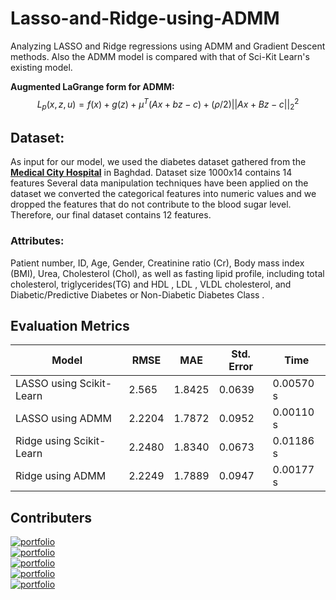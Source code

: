 # Lasso-and-Ridge-using-ADMM
Analyzing LASSO and Ridge regressions using ADMM and Gradient Descent methods. Also the ADMM model is compared with that of Sci-Kit Learn's existing model. 

**Augmented LaGrange form for ADMM:**
$$L_p(x,z,u) = f(x) + g(z) + \mu^{T}(Ax+bz-c) + (\rho/2) ||Ax+Bz-c||^{2}_2$$

## Dataset:
As input for our model, we used the diabetes dataset gathered from the  [**Medical City Hospital**](https://data.mendeley.com/datasets/wj9rwkp9c2/1) in Baghdad. Dataset size 1000x14 contains 14 features Several data manipulation techniques have been applied on the dataset we converted the categorical features into numeric values and we dropped the  features that do not contribute to the blood sugar level. Therefore, our final dataset contains 12 features.

### Attributes: 
Patient number, ID, Age, Gender, Creatinine ratio (Cr), Body mass index (BMI), Urea, Cholesterol (Chol), as well as fasting lipid profile, including total cholesterol, triglycerides(TG) and HDL , LDL , VLDL cholesterol, and Diabetic/Predictive Diabetes or Non-Diabetic Diabetes Class .

## Evaluation Metrics
| Model  | RMSE | MAE | Std. Error | Time |
| ------------- | ------------- | ------------- | ------------- | ------------- |
| LASSO using Scikit-Learn  | 2.565  |  1.8425  | 0.0639 |  0.00570 s |
| LASSO using ADMM  |  2.2204 | 1.7872 | 0.0952 | 0.00110 s |
| Ridge using Scikit-Learn |  2.2480 | 1.8340 | 0.0673 | 0.01186 s |
| Ridge using ADMM |  2.2249 | 1.7889 | 0.0947 | 0.00177 s |

## Contributers
[![portfolio](https://img.shields.io/badge/Yashwanth_Kiran-1e90ff?style=for-the-badge)](https://github.com/iyashk)<br>
[![portfolio](https://img.shields.io/badge/Koganti_Sri_Sai_Harshith-072F5F?style=for-the-badge)](https://github.com/kssh18)<br>
[![portfolio](https://img.shields.io/badge/Likhit_Kalla-E23?style=for-the-badge)](https://github.com/likhitkalla)<br>
[![portfolio](https://img.shields.io/badge/Abhishek_Sai-F08080?style=for-the-badge)](https://github.com/Abhishek-Sai-14)<br>
[![portfolio](https://img.shields.io/badge/Perumalla_Raghavendra-000?style=for-the-badge)](https://github.com)<br>
